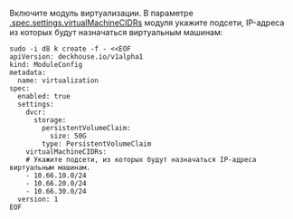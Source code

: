 Включите модуль виртуализации. В параметре [.spec.settings.virtualMachineCIDRs](/modules/virtualization/configuration.html#parameters-virtualmachinecidrs) модуля укажите подсети, IP-адреса из которых будут назначаться виртуальным машинам:

```shell
sudo -i d8 k create -f - <<EOF
apiVersion: deckhouse.io/v1alpha1
kind: ModuleConfig
metadata:
  name: virtualization
spec:
  enabled: true
  settings:
    dvcr:
      storage:
        persistentVolumeClaim:
          size: 50G
        type: PersistentVolumeClaim
    virtualMachineCIDRs:
    # Укажите подсети, из которых будут назначаться IP-адреса виртуальным машинам.
    - 10.66.10.0/24
    - 10.66.20.0/24
    - 10.66.30.0/24
  version: 1
EOF
```
